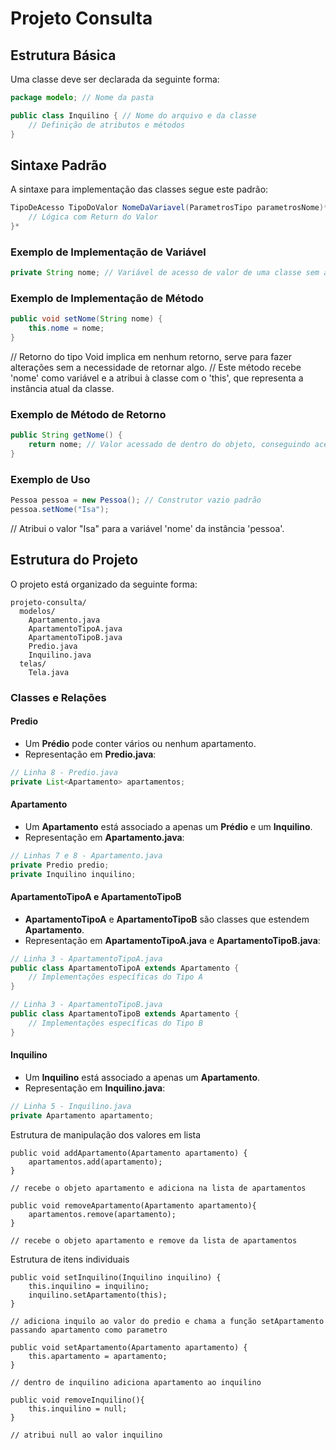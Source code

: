 # Projeto Consulta

## Estrutura Básica

Uma classe deve ser declarada da seguinte forma:

```java
package modelo; // Nome da pasta 

public class Inquilino { // Nome do arquivo e da classe
    // Definição de atributos e métodos
}
```

## Sintaxe Padrão

A sintaxe para implementação das classes segue este padrão:

```java
TipoDeAcesso TipoDoValor NomeDaVariavel(ParametrosTipo parametrosNome)*{
    // Lógica com Return do Valor
}*
```

### Exemplo de Implementação de Variável

```java
private String nome; // Variável de acesso de valor de uma classe sem a necessidade de um tipo de retorno, pois retorna o proprio valor.
```

### Exemplo de Implementação de Método

```java
public void setNome(String nome) {
    this.nome = nome;
}
```
// Retorno do tipo Void implica em nenhum retorno, serve para fazer alterações sem a necessidade de retornar algo.
// Este método recebe 'nome' como variável e a atribui à classe com o 'this', que representa a instância atual da classe.

### Exemplo de Método de Retorno

```java
public String getNome() {
    return nome; // Valor acessado de dentro do objeto, conseguindo acessar valores privados da classe
}
```

### Exemplo de Uso

```java
Pessoa pessoa = new Pessoa(); // Construtor vazio padrão
pessoa.setNome("Isa");
```
// Atribui o valor "Isa" para a variável 'nome' da instância 'pessoa'.

## Estrutura do Projeto

O projeto está organizado da seguinte forma:

```
projeto-consulta/
  modelos/
    Apartamento.java
    ApartamentoTipoA.java
    ApartamentoTipoB.java
    Predio.java
    Inquilino.java
  telas/
    Tela.java
```

### Classes e Relações

#### Predio

- Um **Prédio** pode conter vários ou nenhum apartamento.
- Representação em **Predio.java**:

```java
// Linha 8 - Predio.java
private List<Apartamento> apartamentos;
```

#### Apartamento

- Um **Apartamento** está associado a apenas um **Prédio** e um **Inquilino**.
- Representação em **Apartamento.java**:

```java
// Linhas 7 e 8 - Apartamento.java
private Predio predio;
private Inquilino inquilino;
```

#### ApartamentoTipoA e ApartamentoTipoB

- **ApartamentoTipoA** e **ApartamentoTipoB** são classes que estendem **Apartamento**.
- Representação em **ApartamentoTipoA.java** e **ApartamentoTipoB.java**:

```java
// Linha 3 - ApartamentoTipoA.java
public class ApartamentoTipoA extends Apartamento {
    // Implementações específicas do Tipo A
}
```

```java
// Linha 3 - ApartamentoTipoB.java
public class ApartamentoTipoB extends Apartamento {
    // Implementações específicas do Tipo B
}
```

#### Inquilino

- Um **Inquilino** está associado a apenas um **Apartamento**.
- Representação em **Inquilino.java**:

```java
// Linha 5 - Inquilino.java
private Apartamento apartamento;
```

Estrutura de manipulação dos valores em lista

    public void addApartamento(Apartamento apartamento) {
        apartamentos.add(apartamento);
    }

    // recebe o objeto apartamento e adiciona na lista de apartamentos

    public void removeApartamento(Apartamento apartamento){
        apartamentos.remove(apartamento);
    }

    // recebe o objeto apartamento e remove da lista de apartamentos

Estrutura de itens individuais

    public void setInquilino(Inquilino inquilino) {
        this.inquilino = inquilino;
        inquilino.setApartamento(this);
    }

    // adiciona inquilo ao valor do predio e chama a função setApartamento passando apartamento como parametro

    public void setApartamento(Apartamento apartamento) {
        this.apartamento = apartamento;
    }

    // dentro de inquilino adiciona apartamento ao inquilino

    public void removeInquilino(){
        this.inquilino = null;
    }

    // atribui null ao valor inquilino